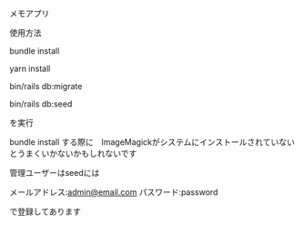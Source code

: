 メモアプリ

使用方法


bundle install

yarn install

bin/rails db:migrate

bin/rails db:seed

を実行

bundle install する際に　ImageMagickがシステムにインストールされていないとうまくいかないかもしれないです




管理ユーザーはseedには

メールアドレス:admin@email.com
パスワード:password

で登録してあります
